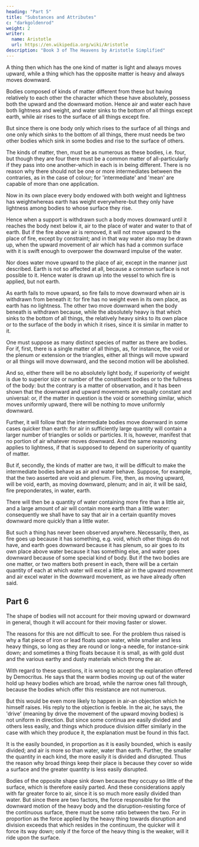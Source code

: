 ```yaml
---
heading: "Part 5"
title: "Substances and Attributes"
c: "darkgoldenrod"
weight: 2
writer:
  name: Aristotle
  url: https://en.wikipedia.org/wiki/Aristotle
description: "Book 3 of The Heavens by Aristotle Simplified"
---
```




A thing then which has the one kind of matter is light and always moves upward, while a thing which has the opposite matter is heavy and always moves downward. 

Bodies composed of kinds of matter different from these but having relatively to each other the character which these have absolutely, possess both the upward and the downward motion. Hence air and water each have both lightness and weight, and water sinks to the bottom of all things except earth, while air rises to the surface of all things except fire. 

But since there is one body only which rises to the surface of all things and one only which sinks to the bottom of all things, there must needs be two other bodies which sink in some bodies and rise to the surface of others. 

The kinds of matter, then, must be as numerous as these bodies, i.e. four, but though they are four there must be a common matter of all-particularly if they pass into one another-which in each is in being different. There is no reason why there should not be one or more intermediates between the contraries, as in the case of colour; for 'intermediate' and 'mean' are capable of more than one application.

Now in its own place every body endowed with both weight and lightness has weightwhereas earth has weight everywhere-but they only have lightness among bodies to whose surface they rise. 

Hence when a support is withdrawn such a body moves downward until it reaches the body next below it, air to the place of water and water to that of earth. But if the fire above air is removed, it will not move upward to the place of fire, except by constraint; and in that way water also may be drawn up, when the upward movement of air which has had a common surface with it is swift enough to overpower the downward impulse of the water. 

Nor does water move upward to the place of air, except in the manner just described. Earth is not so affected at all, because a common surface is not possible to it. Hence water is drawn up into the vessel to which fire is applied, but not earth.

As earth fails to move upward, so fire fails to move downward when air is withdrawn from beneath it: for fire has no weight even in its own place, as earth has no lightness. The other two move downward when the body beneath is withdrawn because, while the absolutely heavy is that which sinks to the bottom of all things, the relatively heavy sinks to its own place or to the surface of the body in which it rises, since it is similar in matter to it.

One must suppose as many distinct species of matter as there are bodies. For if, first, there is a single matter of all things, as, for instance, the void or the plenum or extension or the triangles, either all things will move upward or all things will move downward, and the second motion will be abolished.

And so, either there will be no absolutely light body, if superiority of weight is due to superior size or number of the constituent bodies or to the fullness of the body: but the contrary is a matter of observation, and it has been shown that the downward and upward movements are equally constant and universal: or, if the matter in question is the void or something similar, which moves uniformly upward, there will be nothing to move uniformly downward.

Further, it will follow that the intermediate bodies move downward in some cases quicker than earth: for air in sufficiently large quantity will contain a larger number of triangles or solids or particles. It is, however, manifest that no portion of air whatever moves downward. And the same reasoning applies to lightness, if that is supposed to depend on superiority of quantity of matter.

But if, secondly, the kinds of matter are two, it will be difficult to make the intermediate bodies behave as air and water behave. Suppose, for example, that the two asserted are void and plenum. Fire, then, as moving upward, will be void, earth, as moving downward, plenum; and in air, it will be said, fire preponderates, in water, earth. 

There will then be a quantity of water containing more fire than a little air, and a large amount of air will contain more earth than a little water: consequently we shall have to say that air in a certain quantity moves downward more quickly than a little water. 

But such a thing has never been observed anywhere. Necessarily, then, as fire goes up because it has something, e.g. void, which other things do not have, and earth goes downward because it has plenum, so air goes to its own place above water because it has something else, and water goes downward because of some special kind of body. But if the two bodies are one matter, or two matters both present in each, there will be a certain quantity of each at which water will excel a little air in the upward movement and air excel water in the downward movement, as we have already often said.



## Part 6

The shape of bodies will not account for their moving upward or downward in general, though it will account for their moving faster or slower. 

The reasons for this are not difficult to see. For the problem thus raised is why a flat piece of iron or lead floats upon water, while smaller and less heavy things, so long as they are round or long-a needle, for instance-sink down; and sometimes a thing floats because it is small, as with gold dust and the various earthy and dusty materials which throng the air. 

With regard to these questions, it is wrong to accept the explanation offered by Democritus. He says that the warm bodies moving up out of the water hold up heavy bodies which are broad, while the narrow ones fall through, because the bodies which offer this resistance are not numerous. 

But this would be even more likely to happen in air-an objection which he himself raises. His reply to the objection is feeble. In the air, he says, the 'drive' (meaning by drive the movement of the upward moving bodies) is not uniform in direction. But since some continua are easily divided and others less easily, and things which produce division differ similarly in the case with which they produce it, the explanation must be found in this fact. 

It is the easily bounded, in proportion as it is easily bounded, which is easily divided; and air is more so than water, water than earth. Further, the smaller the quantity in each kind, the more easily it is divided and disrupted. Thus the reason why broad things keep their place is because they cover so wide a surface and the greater quantity is less easily disrupted. 

Bodies of the opposite shape sink down because they occupy so little of the surface, which is therefore easily parted. And these considerations apply with far greater force to air, since it is so much more easily divided than water. But since there are two factors, the force responsible for the downward motion of the heavy body and the disruption-resisting force of the continuous surface, there must be some ratio between the two. For in proportion as the force applied by the heavy thing towards disruption and division exceeds that which resides in the continuum, the quicker will it force its way down; only if the force of the heavy thing is the weaker, will it ride upon the surface.

